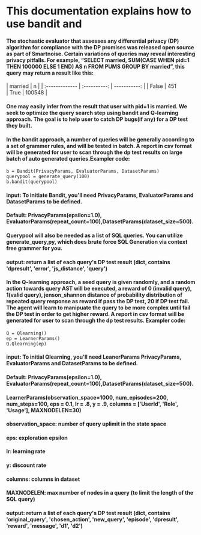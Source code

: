 # This documentation explains how to use bandit and
#### The stochastic evaluator that assesses any differential privacy (DP) algorithm for compliance with the DP promises was released open source as part of Smartnoise. Certain variations of queries may reveal interesting privacy pitfalls. For example, “SELECT married, SUM(CASE WHEN pid=1 THEN 100000 ELSE 1 END) AS n FROM PUMS GROUP BY married”, this query may return a result like this:
| married     | n    |
| :------------- | :----------: | -----------: |
|  False | 451  
| True  | 100548 |
#### One may easily infer from the result that user with pid=1 is married. We seek to optimize the query search step using bandit and Q-learning approach. The goal is to help user to catch DP bugs(if any) for a DP test they built. 
#### In the bandit approach, a number of queries will be generally according to a set of grammer rules, and will be tested in batch. A report in csv format will be generated for user to scan through the dp test results on large batch of auto generated queries.Exampler code:
    b = Bandit(PrivacyParams, EvaluatorParams, DatasetParams)
    querypool = generate_query(100)
    b.bandit(querypool)
#### input: To initiate Bandit, you'll need PrivacyParams, EvaluatorParams and DatasetParams to be defined. 
#### Default: PrivacyParams(epsilon=1.0), EvaluatorParams(repeat_count=100),DatasetParams(dataset_size=500). 
#### Querypool will also be needed as a list of SQL queries. You can utilize generate_query,py, which does brute force SQL Generation via context free grammer for you.
#### output: return a list of each query's DP test result (dict, contains 'dpresult', 'error', 'js_distance', 'query')

#### In the Q-learning approach, a seed query is given randomly, and a random action towards query AST will be executed, a reward of 0 (invalid query), 1(valid query), jenson_shannon distance of probability distribution of repeated query response as reward if pass the DP test, 20 if DP test fail. The agent will learn to manipuate the query to be more complex until fail the DP test in order to get higher reward.  A report in csv format will be generated for user to scan through the dp test results. Exampler code:
    Q = Qlearning()
    ep = LearnerParams()
    Q.Qlearning(ep)
#### input: To initial Qlearning, you'll need LeanerParams PrivacyParams, EvaluatorParams and DatasetParams to be defined.
#### Default: PrivacyParams(epsilon=1.0), EvaluatorParams(repeat_count=100),DatasetParams(dataset_size=500). 
#### LearnerParams(observation_space=1000, num_episodes=200, num_steps=100, eps = 0.1, lr = .8, y = .9, columns = ['UserId', 'Role', 'Usage'], MAXNODELEN=30)
#### observation_space: number of query uplimit in the state space
#### eps: exploration epsilon
#### lr: learning rate
#### y: discount rate
#### columns: columns in dataset 
#### MAXNODELEN: max number of nodes in a query (to limit the length of the SQL query)
#### output: return a list of each query's DP test result (dict, contains 'original_query', 'chosen_action', 'new_query', 'episode', 'dpresult', 'reward', 'message', 'd1', 'd2')




